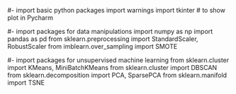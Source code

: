 #- import basic python packages
import warnings
import tkinter # to show plot in Pycharm

#- import packages for data manipulations
import numpy as np
import pandas as pd
from sklearn.preprocessing import StandardScaler, RobustScaler
from imblearn.over_sampling import SMOTE

#- import packages for unsupervised machine learning
from sklearn.cluster import KMeans, MiniBatchKMeans
from sklearn.cluster import DBSCAN
from sklearn.decomposition import PCA, SparsePCA
from sklearn.manifold import TSNE
